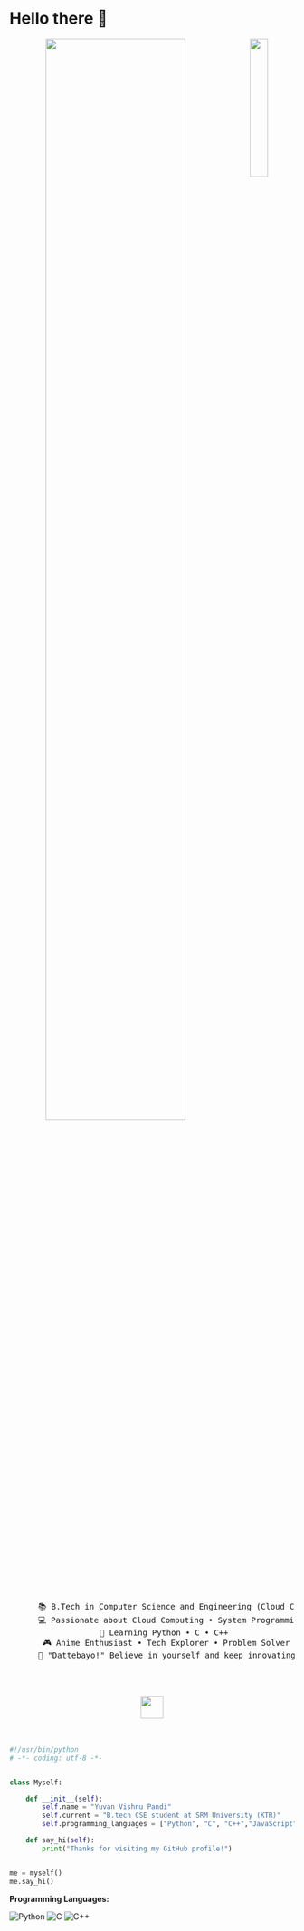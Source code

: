 # Hello there 👋
<div align="center">
  <img src="https://i.imgur.com/your-naruto-themed-image.png" width="25%" align="right" />
  <img src="https://readme-typing-svg.demolab.com?font=Inconsolata&weight=500&size=50&duration=4000&pause=300&color=FFA500&center=true&vCenter=true&multiline=true&repeat=false&random=false&width=1300&height=140&lines=Hello+World!;I'm+Yuvan+Vishnu+Pandi;A+B.Tech+CSE+(Cloud+Computing)+Student!" width="70%" />
  <br><br>
  <pre>
      📚 B.Tech in Computer Science and Engineering (Cloud Computing)
      💻 Passionate about Cloud Computing • System Programming
      🧠 Learning Python • C • C++ 
      🎮 Anime Enthusiast • Tech Explorer • Problem Solver
      🌟 "Dattebayo!" Believe in yourself and keep innovating!
  </pre>
  <br><br>
  <img src="https://i.imgur.com/your-naruto-gif.gif" height="40" />
  <br><br><br>
</div>


```python
#!/usr/bin/python
# -*- coding: utf-8 -*-


class Myself:

    def __init__(self):
        self.name = "Yuvan Vishnu Pandi"
        self.current = "B.tech CSE student at SRM University (KTR)"
        self.programming_languages = ["Python", "C", "C++","JavaScript"]

    def say_hi(self):
        print("Thanks for visiting my GitHub profile!")


me = myself()
me.say_hi()
```

**Programming Languages:**

![Python](https://img.shields.io/badge/Code-Python-informational?style=flat&logo=python&logoColor=white&color=6aa6f8)
![C](https://img.shields.io/badge/Code-C-informational?style=flat&logo=c&logoColor=white&color=6aa6f8)
![C++](https://img.shields.io/badge/Code-C++-informational?style=flat&logo=c%2B%2B&logoColor=white&color=6aa6f8)
